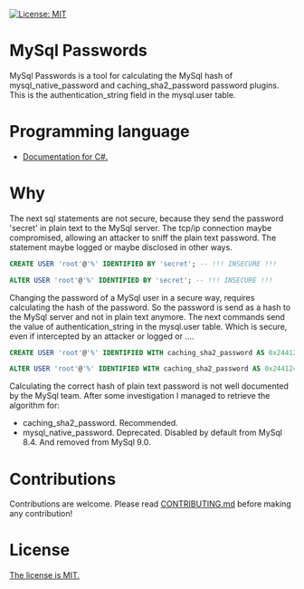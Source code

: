 [![License: MIT](https://img.shields.io/badge/License-MIT-yellow.svg)](https://github.com/MircoBabin/MySqlPasswords/blob/master/LICENSE.md)

# MySql Passwords
MySql Passwords is a tool for calculating the MySql hash of mysql_native_password and caching_sha2_password password plugins. This is the authentication_string field in the mysql.user table.

# Programming language

- [Documentation for C#.](docs/CSharp.md)

# Why

The next sql statements are not secure, because they send the password 'secret' in plain text to the MySql server. The tcp/ip connection maybe compromised, allowing an attacker to sniff the plain text password. The statement maybe logged or maybe disclosed in other ways.

```sql
CREATE USER 'root'@'%' IDENTIFIED BY 'secret'; -- !!! INSECURE !!!

ALTER USER 'root'@'%' IDENTIFIED BY 'secret'; -- !!! INSECURE !!!
```

Changing the password of a MySql user in a secure way, requires calculating the hash of the password. So the password is send as a hash to the MySql server and not in plain text anymore. The next commands send the value of authentication_string in the mysql.user table. Which is secure, even if intercepted by an attacker or logged or ....

```sql
CREATE USER 'root'@'%' IDENTIFIED WITH caching_sha2_password AS 0x24412430303524517D22565B3D67635E4136625E414272223A522F373248496B496B7368563976366D73677476794E6F574C6C4346554662416E66753746637958455047332E;

ALTER USER 'root'@'%' IDENTIFIED WITH caching_sha2_password AS 0x24412430303524517D22565B3D67635E4136625E414272223A522F373248496B496B7368563976366D73677476794E6F574C6C4346554662416E66753746637958455047332E;
```

Calculating the correct hash of plain text password is not well documented by the MySql team. After some investigation I managed to retrieve the algorithm for:

- caching_sha2_password. Recommended.
- mysql_native_password. Deprecated. Disabled by default from MySql 8.4. And removed from MySql 9.0.

# Contributions
Contributions are welcome. Please read [CONTRIBUTING.md](CONTRIBUTING.md "contributing") before making any contribution!

# License
[The license is MIT.](LICENSE.md "license")





